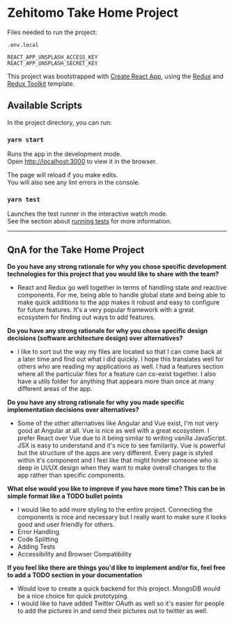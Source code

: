 # Zehitomo Take Home Project

Files needed to run the project:

`.env.local`

```
REACT_APP_UNSPLASH_ACCESS_KEY
REACT_APP_UNSPLASH_SECRET_KEY
```

This project was bootstrapped with [Create React App](https://github.com/facebook/create-react-app), using the [Redux](https://redux.js.org/) and [Redux Toolkit](https://redux-toolkit.js.org/) template.

## Available Scripts

In the project directory, you can run:

### `yarn start`

Runs the app in the development mode.<br />
Open [http://localhost:3000](http://localhost:3000) to view it in the browser.

The page will reload if you make edits.<br />
You will also see any lint errors in the console.

### `yarn test`

Launches the test runner in the interactive watch mode.<br />
See the section about [running tests](https://facebook.github.io/create-react-app/docs/running-tests) for more information.

---

## QnA for the Take Home Project

**Do you have any strong rationale for why you chose specific development technologies for this project that you would like to share with the team?**

- React and Redux go well together in terms of handling state and reactive components. For me, being able to handle global state and being able to make quick additions to the app makes it robust and easy to configure for future features. It's a very popular framework with a great ecosystem for finding out ways to add features. 

**Do you have any strong rationale for why you chose specific design decisions (software architecture design) over alternatives?**

- I like to sort out the way my files are located so that I can come back at a later time and find out what I did quickly. I hope this translates well for others who are reading my applications as well. I had a features section where
all the particular files for a feature can co-exist together. I also have a utils folder for anything that appears more than once at many different areas of the app. 

**Do you have any strong rationale for why you made specific implementation decisions over alternatives?**

- Some of the other alternatives like Angular and Vue exist, I'm not very good at Angular at all. Vue is nice as well with a great ecosystem. I prefer React over Vue due to it being similar to writing vanilla JavaScript. JSX is easy to understand and it's nice to see familarity. Vue is powerful but the structure of the apps are very different. Every page is styled within it's component and I feel like that might hinder someone who is deep in UI/UX design when they want to make overall changes to the app rather than specific components.

**What else would you like to improve if you have more time? This can be in simple format like a TODO bullet points**

- I would like to add more styling to the entire project. Connecting the components is nice and necessary but I really
want to make sure it looks good and user friendly for others.
- Error Handling
- Code Splitting
- Adding Tests
- Accessibility and Browser Compatibility

**If you feel like there are things you'd like to implement and/or fix, feel free to add a TODO section in your documentation**

- Would love to create a quick backend for this project. MongoDB would be a nice choice for quick prototyping.
- I would like to have added Twitter OAuth as well so it's easier for people to add the pictures in and send
their pictures out to twitter as well.
